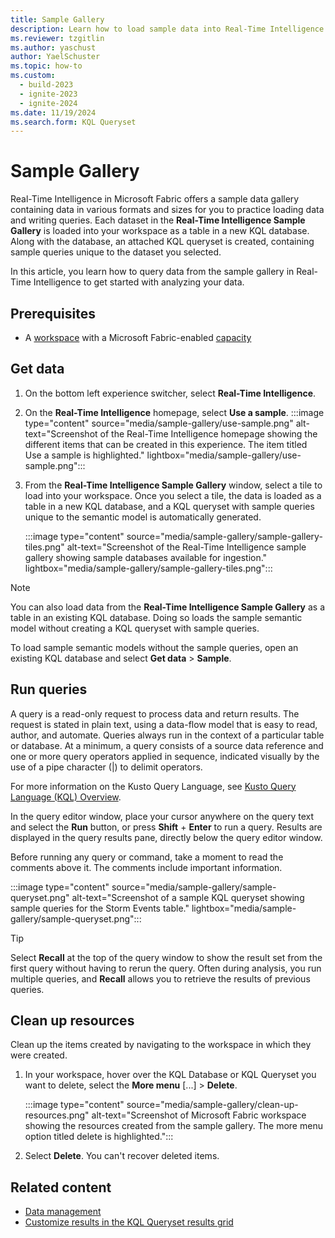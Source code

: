 ```yaml
---
title: Sample Gallery
description: Learn how to load sample data into Real-Time Intelligence and explore it using sample queries in a KQL queryset.
ms.reviewer: tzgitlin
ms.author: yaschust
author: YaelSchuster
ms.topic: how-to
ms.custom:
  - build-2023
  - ignite-2023
  - ignite-2024
ms.date: 11/19/2024
ms.search.form: KQL Queryset
---
```


# Sample Gallery

Real-Time Intelligence in Microsoft Fabric offers a sample data gallery containing data in various formats and sizes for you to practice loading data and writing queries. Each dataset in the **Real-Time Intelligence Sample Gallery** is loaded into your workspace as a table in a new KQL database. Along with the database, an attached KQL queryset is created, containing sample queries unique to the dataset you selected.

In this article, you learn how to query data from the sample gallery in Real-Time Intelligence to get started with analyzing your data.

## Prerequisites

* A [workspace](../get-started/create-workspaces.md) with a Microsoft Fabric-enabled [capacity](../enterprise/licenses.md#capacity)

## Get data

1. On the bottom left experience switcher, select **Real-Time Intelligence**.
1. On the **Real-Time Intelligence** homepage, select **Use a sample**.
    :::image type="content" source="media/sample-gallery/use-sample.png" alt-text="Screenshot of the Real-Time Intelligence homepage showing the different items that can be created in this experience. The item titled Use a sample is highlighted." lightbox="media/sample-gallery/use-sample.png":::
1. From the **Real-Time Intelligence Sample Gallery** window, select a tile to load into your workspace. Once you select a tile, the data is loaded as a table in a new KQL database, and a KQL queryset with sample queries unique to the semantic model is automatically generated.

    :::image type="content" source="media/sample-gallery/sample-gallery-tiles.png" alt-text="Screenshot of the Real-Time Intelligence sample gallery showing sample databases available for ingestion."  lightbox="media/sample-gallery/sample-gallery-tiles.png":::

> [!NOTE]
> You can also load data from the **Real-Time Intelligence Sample Gallery** as a table in an existing KQL database. Doing so loads the sample semantic model without creating a KQL queryset with sample queries.
>
> To load sample semantic models without the sample queries, open an existing KQL database and select **Get data** > **Sample**.

## Run queries

A query is a read-only request to process data and return results. The request is stated in plain text, using a data-flow model that is easy to read, author, and automate. Queries always run in the context of a particular table or database. At a minimum, a query consists of a source data reference and one or more query operators applied in sequence, indicated visually by the use of a pipe character (|) to delimit operators.

For more information on the Kusto Query Language, see [Kusto Query Language (KQL) Overview](/azure/data-explorer/kusto/query/index?context=/fabric/context/context).

In the query editor window, place your cursor anywhere on the query text and select the **Run** button, or press **Shift** + **Enter** to run a query. Results are displayed in the query results pane, directly below the query editor window.

Before running any query or command, take a moment to read the comments above it. The comments include important information.

:::image type="content" source="media/sample-gallery/sample-queryset.png" alt-text="Screenshot of a sample KQL queryset showing sample queries for the Storm Events table." lightbox="media/sample-gallery/sample-queryset.png":::

> [!TIP]
> Select **Recall** at the top of the query window to show the result set from the first query without having to rerun the query. Often during analysis, you run multiple queries, and **Recall** allows you to retrieve the results of previous queries.

## Clean up resources

Clean up the items created by navigating to the workspace in which they were created.

1. In your workspace, hover over the KQL Database or KQL Queryset you want to delete, select the **More menu** [...] > **Delete**.

    :::image type="content" source="media/sample-gallery/clean-up-resources.png" alt-text="Screenshot of Microsoft Fabric workspace showing the resources created from the sample gallery. The more menu option titled delete is highlighted.":::

1. Select **Delete**. You can't recover deleted items.

## Related content

* [Data management](data-management.md)
* [Customize results in the KQL Queryset results grid](customize-results.md)
